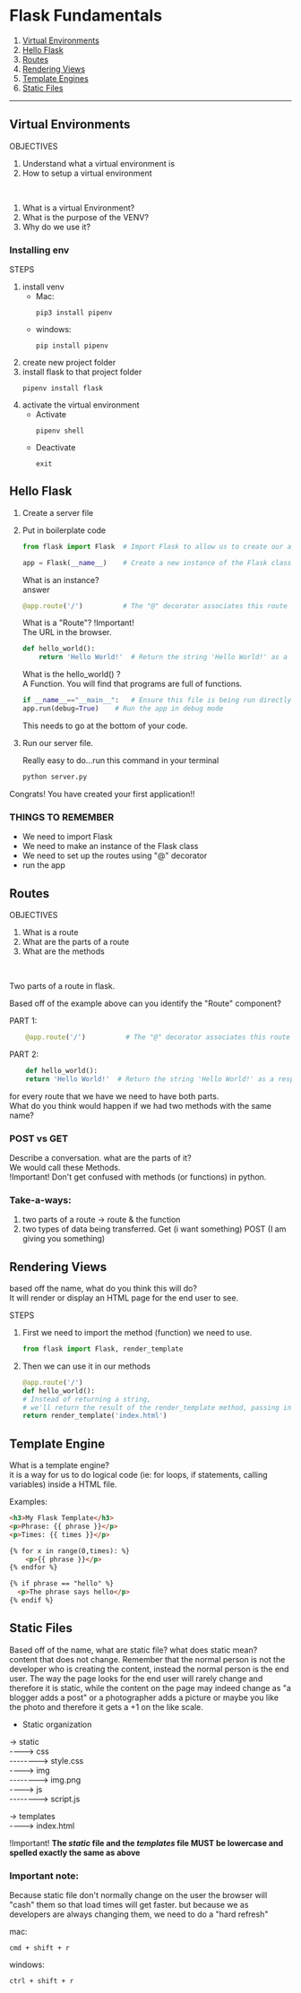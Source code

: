 <link rel="stylesheet" href="../../md-framework.css">

# Flask Fundamentals

1. [Virtual Environments](#virtual-environments)
1. [Hello Flask](#hello-flask)
1. [Routes](#routes)
1. [Rendering Views](#rendering-views)
1. [Template Engines](#template-engines)
1. [Static Files](#static-files)

<hr>

## Virtual Environments

<div class="obj"> 
<p class="title">OBJECTIVES</p>
    <ol>
        <li>Understand what a virtual environment is</li>
        <li>How to setup a virtual environment</li>
    </ol>
</div>
<br>

<span class="say">
    <ol>
        <li>What is a virtual Environment?</li>
        <li>What is the purpose of the VENV?</li>
        <li>Why do we use it?</li>
    </ol>
</span>

### Installing env

STEPS

1. install venv
    - Mac:
        ```
        pip3 install pipenv
        ```
    - windows:
        ```
        pip install pipenv
        ```
1. create new project folder
1. install flask to that project folder
    ```
    pipenv install flask
    ```
1. activate the virtual environment
    - Activate
        ```
        pipenv shell
        ```
    - Deactivate
        ```
        exit
        ```

## Hello Flask

1. Create a <span class="highlight-yellow">server</span> file
1. Put in boilerplate code

    ```python
    from flask import Flask  # Import Flask to allow us to create our app
    ```

    ```python
    app = Flask(__name__)    # Create a new instance of the Flask class called "app"
    ```

    <div class="question">What is an instance?</div>
    <!-- TODO: answer what is an instance -->
    <div class="answer">answer</div>

    ```python
    @app.route('/')          # The "@" decorator associates this route with the function immediately following
    ```

    <div class="question">What is a "Route"? <span class="important">!Important!</span></div>
    <div class="answer">The URL in the browser.</div>

    ```python
    def hello_world():
        return 'Hello World!'  # Return the string 'Hello World!' as a response
    ```

    <div class="question">What is the <span class="highlight-grey">hello_world()</span> ?</div>
    <div class="answer">A Function. You will find that programs are full of functions.</div>

    ```python
    if __name__=="__main__":   # Ensure this file is being run directly and not from a different module
    app.run(debug=True)    # Run the app in debug mode
    ```

    <div class="answer">This needs to go at the bottom of your code.</div>

1. Run our server file.
    <div class="answer">Really easy to do...run this command in your terminal</div>

    ```python
    python server.py
    ```

<div class="answer">Congrats! You have created your first application!!</div>

### THINGS TO REMEMBER

-   We need to import Flask
-   We need to make an instance of the Flask class
-   We need to set up the routes using "@" decorator
-   run the app

## Routes

<div class="obj"> 
<p class="title">OBJECTIVES</p>
    <ol>
        <li>What is a route</li>
        <li>What are the parts of a route</li>
        <li>What are the methods</li>
    </ol>
</div>
<br>

Two parts of a route in flask.

<div class="question">Based off of the example above can you identify the "Route" component?</div>

PART 1:

```python
    @app.route('/')          # The "@" decorator associates this route with the function immediately following
```

PART 2:

```python
    def hello_world():
    return 'Hello World!'  # Return the string 'Hello World!' as a response
```

<div class="answer">for every route that we have we need to have both parts.</div>

<div class="question">What do you think would happen if we had two methods with the same name?</div>

### POST vs GET

<div class="question">Describe a conversation. what are the parts of it?</div>

<div class="answer">
We would call these Methods. 
</div>
<span class="important">!Important!</span> Don't get confused with methods (or functions) in python.

### Take-a-ways:

1. two parts of a route -> route & the function
1. two types of data being transferred. Get (i want something) POST (I am giving you something)

## Rendering Views

<div class="question">based off the name, what do you think this will do?</div>

<div class="answer">It will render or display an HTML page for the end user to see. </div>

STEPS

1. First we need to import the method (function) we need to use.
    ```python
    from flask import Flask, render_template
    ```
1. Then we can use it in our methods
    ```python
    @app.route('/')
    def hello_world():
    # Instead of returning a string,
    # we'll return the result of the render_template method, passing in the name of our HTML file
    return render_template('index.html')
    ```

## Template Engine

<div class="question">What is a template engine?</div>

<div class="answer">it is a way for us to do logical code (ie: for loops, if statements, calling variables) inside a HTML file.</div>

<span class="highlight-tan">Examples:</span>

```HTML
<h3>My Flask Template</h3>
<p>Phrase: {{ phrase }}</p>
<p>Times: {{ times }}</p>

{% for x in range(0,times): %}
    <p>{{ phrase }}</p>
{% endfor %}

{% if phrase == "hello" %}
  <p>The phrase says hello</p>
{% endif %}
```

## Static Files

<div class="question">Based off of the name, what are static file? what does static mean?</div>

<div class="answer">content that does not change. Remember that the normal person is not the developer who is creating the content, instead the normal person is the end user. The way the page looks for the end user will rarely change and therefore it is static, while the content on the page may indeed change as "a blogger adds a post" or a photographer adds a picture or maybe you like the photo and therefore it gets a +1 on the like scale.</div>

-   Static organization

-> static <br>
----> css <br>
--------> style.css <br>
----> img <br>
--------> img.png <br>
----> js <br>
--------> script.js <br>

-> templates <br>
----> index.html <br>

<span class="important">!Important!</span> **The _static_ file and the _templates_ file MUST be lowercase and spelled exactly the same as above**

### Important note:

<div class="answer">Because static file don't normally change on the user the browser will "cash" them so that load times will get faster. but because we as developers are always changing them, we need to do a "hard refresh"</div>

mac:

```
cmd + shift + r
```

windows:

```
ctrl + shift + r
```
